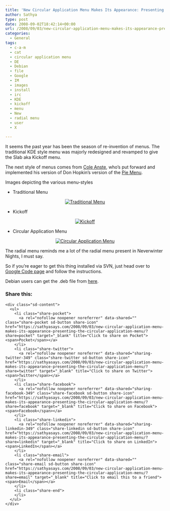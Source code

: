 ```yaml
---
title: 'New Circular Application Menu Makes Its Appearance: Presenting The Circular Application Menu'
author: Sathya
type: post
date: 2008-09-02T18:42:14+00:00
url: /2008/09/03/new-circular-application-menu-makes-its-appearance-presenting-the-circular-application-menu/
categories:
  - General
tags:
  - c-a-m
  - cat
  - circular application menu
  - DE
  - Debian
  - file
  - Google
  - IM
  - images
  - install
  - irc
  - KDE
  - kickoff
  - menu
  - New
  - radial menu
  - user
  - X

---
```

It seems the past year has been the season of re-invention of menus. The traditional KDE style menu was majorly redesigned and revamped to give the Slab aka Kickoff menu.

The next style of menus comes from <a href="http://code.google.com/u/@WBRfRFVXDhdHXgU%3D/" target="_blank">Cole Anste</a>, who&#8217;s put forward and implemented his version of Don Hopkin&#8217;s version of the <a href="http://en.wikipedia.org/wiki/Pie_menu" target="_blank">Pie Menu</a>.

Images depicting the various menu-styles

<!--more-->

  * Traditional Menu

<p style="text-align: center;">
  <a href="http://www.flickr.com/photos/sathyabhat/2822255118/" target="_blank"><img class="aligncenter" src="https://i1.wp.com/farm4.static.flickr.com/3124/2822255118_959aebcd99_m.jpg?w=740" alt="Traditional Menu" data-recalc-dims="1" /></a>
</p>

  * Kickoff

<p style="text-align: center;">
  <a href="http://www.flickr.com/photos/sathyabhat/2821574677/" target="_blank"><img class="aligncenter" src="https://i0.wp.com/farm4.static.flickr.com/3040/2821574677_868bd90565_m.jpg?w=740" alt="Kickoff" data-recalc-dims="1" /></a>
</p>

  * Circular Application Menu

<p style="text-align: center;">
  <a href="http://www.flickr.com/photos/sathyabhat/2821556651/"><img class="aligncenter" src="https://i1.wp.com/farm3.static.flickr.com/2308/2821556651_734548088f_m.jpg?w=740" alt="Circular Application Menu" data-recalc-dims="1" /></a>
</p>

The radial menu reminds me a lot of the radial menu present in Neverwinter Nights, I must say.

So if you&#8217;re eager to get this thing installed via SVN, just head over to [Google Code page][1] and follow the instructions.

Debian users can get the .deb file from [here][2].

<div class="sharedaddy sd-sharing-enabled">
  <div class="robots-nocontent sd-block sd-social sd-social-icon-text sd-sharing">
    <h3 class="sd-title">
      Share this:
    </h3>
    
    <div class="sd-content">
      <ul>
        <li class="share-pocket">
          <a rel="nofollow noopener noreferrer" data-shared="" class="share-pocket sd-button share-icon" href="https://sathyasays.com/2008/09/03/new-circular-application-menu-makes-its-appearance-presenting-the-circular-application-menu/?share=pocket" target="_blank" title="Click to share on Pocket"><span>Pocket</span></a>
        </li>
        <li class="share-twitter">
          <a rel="nofollow noopener noreferrer" data-shared="sharing-twitter-349" class="share-twitter sd-button share-icon" href="https://sathyasays.com/2008/09/03/new-circular-application-menu-makes-its-appearance-presenting-the-circular-application-menu/?share=twitter" target="_blank" title="Click to share on Twitter"><span>Twitter</span></a>
        </li>
        <li class="share-facebook">
          <a rel="nofollow noopener noreferrer" data-shared="sharing-facebook-349" class="share-facebook sd-button share-icon" href="https://sathyasays.com/2008/09/03/new-circular-application-menu-makes-its-appearance-presenting-the-circular-application-menu/?share=facebook" target="_blank" title="Click to share on Facebook"><span>Facebook</span></a>
        </li>
        <li class="share-linkedin">
          <a rel="nofollow noopener noreferrer" data-shared="sharing-linkedin-349" class="share-linkedin sd-button share-icon" href="https://sathyasays.com/2008/09/03/new-circular-application-menu-makes-its-appearance-presenting-the-circular-application-menu/?share=linkedin" target="_blank" title="Click to share on LinkedIn"><span>LinkedIn</span></a>
        </li>
        <li class="share-email">
          <a rel="nofollow noopener noreferrer" data-shared="" class="share-email sd-button share-icon" href="https://sathyasays.com/2008/09/03/new-circular-application-menu-makes-its-appearance-presenting-the-circular-application-menu/?share=email" target="_blank" title="Click to email this to a friend"><span>Email</span></a>
        </li>
        <li class="share-end">
        </li>
      </ul>
    </div>
  </div>
</div>

 [1]: http://code.google.com/p/circular-application-menu/
 [2]: http://www.getdeb.net/app/Circular+Application+Menu